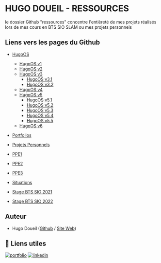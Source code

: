 # HUGO DOUEIL - RESSOURCES

le dossier Github "ressources" concentre l'entièreté de mes projets réalisés lors de mes cours en BTS SIO SLAM ou mes projets personnels 

## Liens vers les pages du Github

 - [HugoOS](https://github.com/Ormidales/ressources/tree/main/personnel/hugoos)
    - [HugoOS v1](https://github.com/Ormidales/ressources/tree/main/personnel/hugoos/hugoos-v1)
    - [HugoOS v2](https://github.com/Ormidales/ressources/tree/main/personnel/hugoos/hugoos-v2)
    - [HugoOS v3](https://github.com/Ormidales/ressources/tree/main/personnel/hugoos/hugoos-v3)
        - [HugoOS v3.1](https://github.com/Ormidales/ressources/tree/main/personnel/hugoos/hugoos-v3.1)
        - [HugoOS v3.2](https://github.com/Ormidales/ressources/tree/main/personnel/hugoos/hugoos-v3.2)
    - [HugoOS v4](https://github.com/Ormidales/ressources/tree/main/personnel/hugoos/hugoos-v4)
    - [HugoOS v5](https://github.com/Ormidales/ressources/tree/main/personnel/hugoos/hugoos-v5)
        - [HugoOS v5.1](https://github.com/Ormidales/ressources/tree/main/personnel/hugoos/hugoos-v5.1)
        - [HugoOS v5.2](https://github.com/Ormidales/ressources/tree/main/personnel/hugoos/hugoos-v5.2)
        - [HugoOS v5.3](https://github.com/Ormidales/ressources/tree/main/personnel/hugoos/hugoos-v5.3)
        - [HugoOS v5.4](https://github.com/Ormidales/ressources/tree/main/personnel/hugoos/hugoos-v5.4)
        - [HugoOS v5.5](https://github.com/Ormidales/ressources/tree/main/personnel/hugoos/hugoos-v5.5)
    - [HugoOS v6](https://github.com/Ormidales/ressources/tree/main/personnel/hugoos/hugoos-v6)

 - [Portfolios](https://github.com/Ormidales/ressources/tree/main/personnel/portfolio)

 - [Projets Personnels](https://github.com/Ormidales/ressources/tree/main/personnel/projets)

 - [PPE1](https://github.com/Ormidales/ressources/tree/main/scolaire/ppe1)

 - [PPE2](https://github.com/Ormidales/ressources/tree/main/scolaire/ppe2)

 - [PPE3](https://github.com/Ormidales/ressources/tree/main/scolaire/ppe3)

 - [Situations](https://github.com/Ormidales/ressources/tree/main/scolaire/situations)

 - [Stage BTS SIO 2021](https://github.com/Ormidales/ressources/tree/main/scolaire/stage-1) 

 - [Stage BTS SIO 2022](https://github.com/Ormidales/ressources/tree/main/scolaire/stage-2)

## Auteur

- Hugo Doueil ([Github](https://github.com/Ormidales) / [Site Web](https://hugodoueil.fr))

## 🔗 Liens utiles
[![portfolio](https://img.shields.io/badge/my_portfolio-000?style=for-the-badge&logo=ko-fi&logoColor=white)](https://hugodoueil.fr)
[![linkedin](https://img.shields.io/badge/linkedin-0A66C2?style=for-the-badge&logo=linkedin&logoColor=white)](https://www.linkedin.com/in/hugodoueil)